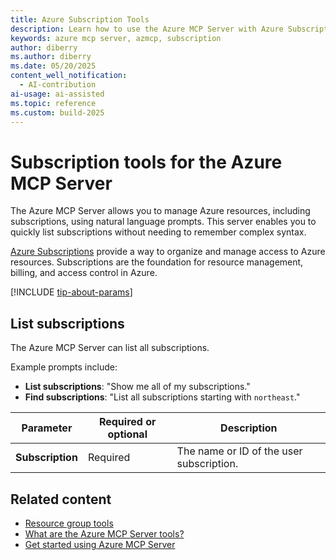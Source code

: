 ```yaml
---
title: Azure Subscription Tools 
description: Learn how to use the Azure MCP Server with Azure Subscriptions.
keywords: azure mcp server, azmcp, subscription
author: diberry
ms.author: diberry
ms.date: 05/20/2025
content_well_notification: 
  - AI-contribution
ai-usage: ai-assisted
ms.topic: reference
ms.custom: build-2025
--- 
```

# Subscription tools for the Azure MCP Server

The Azure MCP Server allows you to manage Azure resources, including subscriptions, using natural language prompts. This server enables you to quickly list subscriptions without needing to remember complex syntax.

[Azure Subscriptions](/azure/cost-management-billing/manage/cloud-subscription) provide a way to organize and manage access to Azure resources. Subscriptions are the foundation for resource management, billing, and access control in Azure.

[!INCLUDE [tip-about-params](../includes/tools/parameter-consideration.md)]

## List subscriptions

The Azure MCP Server can list all subscriptions.

Example prompts include:

- **List subscriptions**: "Show me all of my subscriptions."
- **Find subscriptions**: "List all subscriptions starting with `northeast`."

| Parameter | Required or optional | Description |
|-----------|-------------|-------------|
| **Subscription** | Required | The name or ID of the user subscription. |

## Related content

- [Resource group tools](resource-group.md)
- [What are the Azure MCP Server tools?](index.md)
- [Get started using Azure MCP Server](../overview.md)
